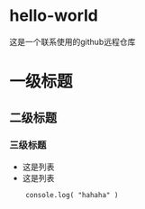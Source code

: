 # hello-world
这是一个联系使用的github远程仓库

# 一级标题

## 二级标题

### 三级标题

- 这是列表
- 这是列表

```
    console.log( "hahaha" )
```
